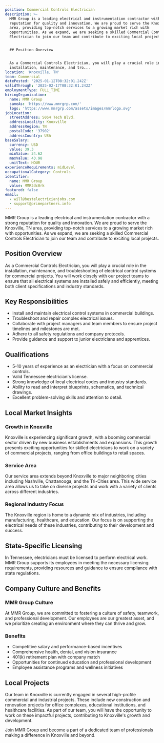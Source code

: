 ```yaml
---
position: Commercial Controls Electrician
description: >-
  MMR Group is a leading electrical and instrumentation contractor with a strong
  reputation for quality and innovation. We are proud to serve the Knoxville, TN
  area, providing top-notch services to a growing market rich with
  opportunities. As we expand, we are seeking a skilled Commercial Controls
  Electrician to join our team and contribute to exciting local projects.


  ## Position Overview


  As a Commercial Controls Electrician, you will play a crucial role in the
  installation, maintenance, and tro...
location: 'Knoxville, TN'
team: Commercial
datePosted: '2025-01-12T08:32:01.242Z'
validThrough: '2025-02-17T08:32:01.242Z'
employmentType: FULL_TIME
hiringOrganization:
  name: MMR Group
  sameAs: 'https://www.mmrgrp.com/'
  logo: 'https://www.mmrgrp.com/assets/images/mmrlogo.svg'
jobLocation:
  streetAddress: 5064 Tech Blvd.
  addressLocality: Knoxville
  addressRegion: TN
  postalCode: '37902'
  addressCountry: USA
baseSalary:
  currency: USD
  value: 39.3
  minValue: 34.62
  maxValue: 43.98
  unitText: HOUR
experienceRequirements: midLevel
occupationalCategory: Controls
identifier:
  name: MMR Group
  value: MMR2dc0rk
featured: false
email:
  - will@bestelectricianjobs.com
  - support@primepartners.info
---
```




MMR Group is a leading electrical and instrumentation contractor with a strong reputation for quality and innovation. We are proud to serve the Knoxville, TN area, providing top-notch services to a growing market rich with opportunities. As we expand, we are seeking a skilled Commercial Controls Electrician to join our team and contribute to exciting local projects.

## Position Overview

As a Commercial Controls Electrician, you will play a crucial role in the installation, maintenance, and troubleshooting of electrical control systems for commercial projects. You will work closely with our project teams to ensure that all electrical systems are installed safely and efficiently, meeting both client specifications and industry standards.

## Key Responsibilities

- Install and maintain electrical control systems in commercial buildings.
- Troubleshoot and repair complex electrical issues.
- Collaborate with project managers and team members to ensure project timelines and milestones are met.
- Adhere to all safety regulations and company protocols.
- Provide guidance and support to junior electricians and apprentices.

## Qualifications

- 5-10 years of experience as an electrician with a focus on commercial controls.
- Valid Tennessee electrician's license.
- Strong knowledge of local electrical codes and industry standards.
- Ability to read and interpret blueprints, schematics, and technical drawings.
- Excellent problem-solving skills and attention to detail.

## Local Market Insights

### Growth in Knoxville

Knoxville is experiencing significant growth, with a booming commercial sector driven by new business establishments and expansions. This growth presents exciting opportunities for skilled electricians to work on a variety of commercial projects, ranging from office buildings to retail spaces.

### Service Area

Our service area extends beyond Knoxville to major neighboring cities including Nashville, Chattanooga, and the Tri-Cities area. This wide service area allows us to take on diverse projects and work with a variety of clients across different industries.

### Regional Industry Focus

The Knoxville region is home to a dynamic mix of industries, including manufacturing, healthcare, and education. Our focus is on supporting the electrical needs of these industries, contributing to their development and success.

## State-Specific Licensing

In Tennessee, electricians must be licensed to perform electrical work. MMR Group supports its employees in meeting the necessary licensing requirements, providing resources and guidance to ensure compliance with state regulations.

## Company Culture and Benefits

### MMR Group Culture

At MMR Group, we are committed to fostering a culture of safety, teamwork, and professional development. Our employees are our greatest asset, and we prioritize creating an environment where they can thrive and grow.

### Benefits

- Competitive salary and performance-based incentives
- Comprehensive health, dental, and vision insurance
- 401(k) retirement plan with company match
- Opportunities for continued education and professional development
- Employee assistance programs and wellness initiatives

## Local Projects

Our team in Knoxville is currently engaged in several high-profile commercial and industrial projects. These include new construction and renovation projects for office complexes, educational institutions, and healthcare facilities. As part of our team, you will have the opportunity to work on these impactful projects, contributing to Knoxville's growth and development.

Join MMR Group and become a part of a dedicated team of professionals making a difference in Knoxville and beyond.
